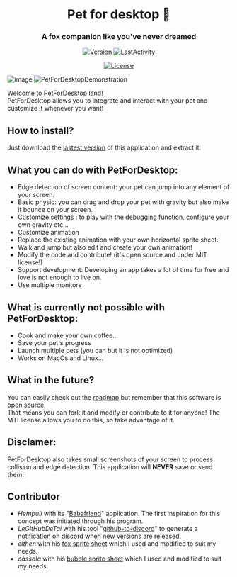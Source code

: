 <h1 align="center" style="border-bottom: none;">Pet for desktop 🦊</h1>
<h3 align="center">A fox companion like you've never dreamed</h3>
<p align="center">
  <a href="https://github.com/Renardjojo/PetDesktop//releases/latest">
    <img alt="Version" src="https://img.shields.io/github/release/Renardjojo/PetForDesktop">
  </a>
  <a href="#LastActivity">
    <img alt="LastActivity" src="https://img.shields.io/github/last-commit/Renardjojo/PetForDesktop">
  </a>
</p>
<p align="center">
  <a href="LICENSE">
    <img alt="License" src="https://img.shields.io/badge/License-MIT-blue.svg">
  </a>
</p>

![image](https://user-images.githubusercontent.com/55276408/195999573-1e5f854b-230b-4e17-9920-6493975ed145.png)
![PetForDesktopDemonstration](https://user-images.githubusercontent.com/55276408/222144931-3546cc40-3989-4a36-8e5c-bf43e239ee2a.gif)
 
Welcome to PetForDesktop land!  
PetForDesktop allows you to integrate and interact with your pet and customize it whenever you want!  

## How to install?
Just download the [lastest version](https://github.com/Renardjojo/PetDesktop//releases/latest) of this application and extract it.

## What you can do with PetForDesktop:
- Edge detection of screen content: your pet can jump into any element of your screen.
- Basic physic: you can drag and drop your pet with gravity but also make it bounce on your screen.
- Customize settings : to play with the debugging function, configure your own gravity etc...
- Customize animation
- Replace the existing animation with your own horizontal sprite sheet.
- Walk and jump but also edit and create your own animation!
- Modify the code and contribute! (it's open source and under MIT license!)
- Support development: Developing an app takes a lot of time for free and love is not enough to live on.
- Use multiple monitors

## What is currently not possible with PetForDesktop:
- Cook and make your own coffee...
- Save your pet's progress
- Launch multiple pets (you can but it is not optimized)
- Works on MacOs and Linux...

## What in the future?
You can easily check out the [roadmap](https://github.com/Renardjojo/PetForDesktop/milestones) but remember that this software is open source.  
That means you can fork it and modify or contribute to it for anyone! The MTI license allows you to do this, so take advantage of it.  

## Disclamer:
PetForDesktop also takes small screenshots of your screen to process collision and edge detection. This application will **NEVER** save or send them! 

## Contributor
- *Hempuli* with its "[Babafriend](https://hempuli.itch.io/baba-friend)" application. The first inspiration for this concept was initiated through his program.  
- *LeGitHubDeTai* with his tool "[github-to-discord](https://github.com/LeGitHubDeTai/github-to-discord)" to generate a notification on discord when new versions are released.  
- *elthen* with his [fox sprite sheet](https://elthen.itch.io/2d-pixel-art-fox-sprites) which I used and modified to suit my needs.  
- *cassala* with his [bubble sprite sheet](https://cassala.itch.io/bubble-sprites) which I used and modified to suit my needs.  
